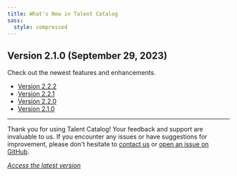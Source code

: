 ```yaml
---
title: What's New in Talent Catalog
sass:
  style: compressed
---
```


## Version 2.1.0 (September 29, 2023)

Check out the newest features and enhancements.

- [Version 2.2.2](release_notes_v2_2_2.md)
- [Version 2.2.1](release_notes_v2_2_1.md)
- [Version 2.2.0](release_notes_v2_2_0.md)
- [Version 2.1.0](release_notes_v2_1_0.md)


---

Thank you for using Talent Catalog! Your feedback and support are invaluable to us. If you encounter
any issues or have suggestions for improvement, please don't hesitate to [contact us](mailto:support@talentcatalog.net) or
[open an issue on GitHub](https://github.com/Talent-Catalog/talentcatalog/issues).

*[Access the latest version](https://tctalent.org/admin-portal/login)*